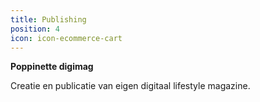 ```yaml
---
title: Publishing
position: 4
icon: icon-ecommerce-cart
---
```


**Poppinette digimag**

Creatie en publicatie van eigen digitaal lifestyle magazine.